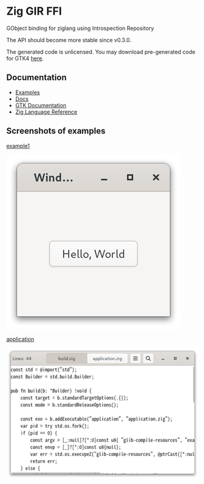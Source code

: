 # Zig GIR FFI

GObject binding for ziglang using Introspection Repository

The API should become more stable since v0.3.0.

The generated code is unlicensed. You may download pre-generated code for GTK4 [here](https://github.com/DerryAlex/zig-gir-ffi/releases).

## Documentation

- [Examples](./example/)
- [Docs](./docs/)
- [GTK Documentation](https://docs.gtk.org/)
- [Zig Language Reference](https://ziglang.org/documentation/master/)

## Screenshots of examples

[example1](./example/example1/)

![example.png](./doc/img/example.png)

[application](./example/application/)

![application.png](./doc/img/application.png)
